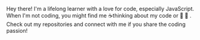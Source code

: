 
Hey there! I'm a lifelong learner with a love for code, especially JavaScript. When I'm not coding, you might find me ☕thinking about my code or 
🧘 🚴 . Check out my repositories and connect with me if you share the coding passion!
